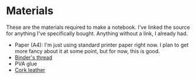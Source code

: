 # Materials

These are the materials required to make a notebook. I've linked the source for anything I've specifically bought. Anything without a link, I already had.

- Paper (A4): I'm just using standard printer paper right now. I plan to get more fancy about it at some point, but for now, this is good.
- [Binder's thread](https://www.modulor.de/en/linen-binder-s-thread-th-0-42mm-type-30-3-150m-black.html)
- PVA glue
- [Cork leather](https://cork-shop.com/Korkleder-Korkstoff-vegan-Leder-naehen-basteln-kreativ-viele-Designs-und-Abmessungen-Acacia-35x25cm_1)
